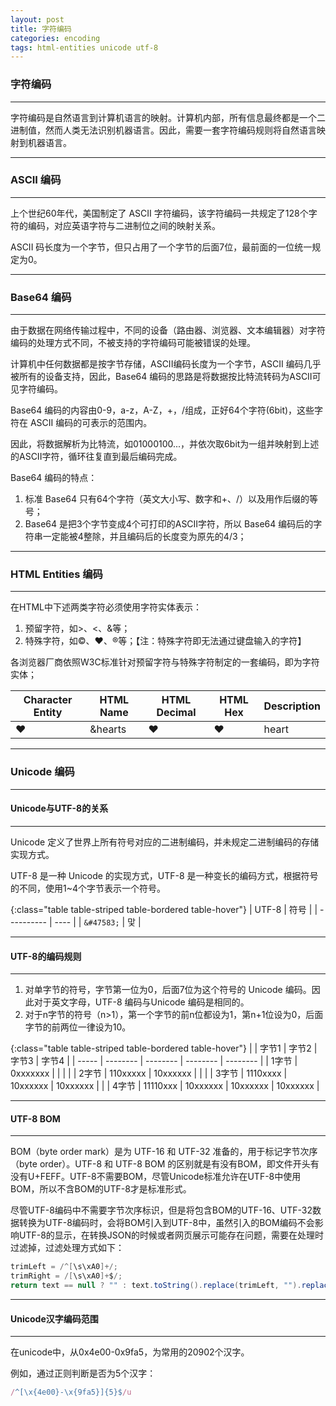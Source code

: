 ```yaml
---
layout: post
title: 字符编码
categories: encoding
tags: html-entities unicode utf-8
---
```


### 字符编码

---

字符编码是自然语言到计算机语言的映射。计算机内部，所有信息最终都是一个二进制值，然而人类无法识别机器语言。因此，需要一套字符编码规则将自然语言映射到机器语言。

---

### ASCII 编码

---

上个世纪60年代，美国制定了 ASCII 字符编码，该字符编码一共规定了128个字符的编码，对应英语字符与二进制位之间的映射关系。

ASCII 码长度为一个字节，但只占用了一个字节的后面7位，最前面的一位统一规定为0。

---

### Base64 编码

---

由于数据在网络传输过程中，不同的设备（路由器、浏览器、文本编辑器）对字符编码的处理方式不同，不被支持的字符编码可能被错误的处理。

计算机中任何数据都是按字节存储，ASCII编码长度为一个字节，ASCII 编码几乎被所有的设备支持，因此，Base64 编码的思路是将数据按比特流转码为ASCII可见字符编码。

Base64 编码的内容由0-9，a-z，A-Z，+，/组成，正好64个字符(6bit)，这些字符在 ASCII 编码的可表示的范围内。

因此，将数据解析为比特流，如01000100...，并依次取6bit为一组并映射到上述的ASCII字符，循环往复直到最后编码完成。

Base64 编码的特点：

1. 标准 Base64 只有64个字符（英文大小写、数字和+、/）以及用作后缀的等号；
2. Base64 是把3个字节变成4个可打印的ASCII字符，所以 Base64 编码后的字符串一定能被4整除，并且编码后的长度变为原先的4/3；

---

### HTML Entities 编码

---

在HTML中下述两类字符必须使用字符实体表示：<br/>

1. 预留字符，如>、<、&等；
2. 特殊字符，如©、♥、®等；【注：特殊字符即无法通过键盘输入的字符】

各浏览器厂商依照W3C标准针对预留字符与特殊字符制定的一套编码，即为字符实体；

<table class="table table-striped table-bordered table-hover">
	<thead>
		<tr>
		  <th>Character Entity</th>
		  <th>HTML Name</th>
		  <th>HTML Decimal</th>
		  <th>HTML Hex</th>
		  <th>Description</th>
		</tr>
	</thead>
	<tbody>
		<tr>
		  <td>&hearts;</td>
		  <td>&hearts</td>
		  <td>&#9829</td>
		  <td>&#x02665</td>
		  <td>heart</td>
		</tr>
	</tbody>
</table>

---

### Unicode 编码

---

#### Unicode与UTF-8的关系

---

Unicode 定义了世界上所有符号对应的二进制编码，并未规定二进制编码的存储实现方式。

UTF-8 是一种 Unicode 的实现方式，UTF-8 是一种变长的编码方式，根据符号的不同，使用1~4个字节表示一个符号。

{:class="table table-striped table-bordered table-hover"}
| UTF-8      | 符号 |
| ---------- | ---- |
| `&#47583;` | 맟   |

---

#### UTF-8的编码规则

---

1. 对单字节的符号，字节第一位为0，后面7位为这个符号的 Unicode 编码。因此对于英文字母，UTF-8 编码与Unicode 编码是相同的。
2. 对于n字节的符号（n>1），第一个字节的前n位都设为1，第n+1位设为0，后面字节的前两位一律设为10。

{:class="table table-striped table-bordered table-hover"}
|       | 字节1    | 字节2    | 字节3    | 字节4    |
| ----- | -------- | -------- | -------- | -------- |
| 1字节 | 0xxxxxxx |          |          |          |
| 2字节 | 110xxxxx | 10xxxxxx |          |          |
| 3字节 | 1110xxxx | 10xxxxxx | 10xxxxxx |          |
| 4字节 | 11110xxx | 10xxxxxx | 10xxxxxx | 10xxxxxx |

---

#### UTF-8 BOM

---

BOM（byte order mark）是为 UTF-16 和 UTF-32 准备的，用于标记字节次序（byte order）。UTF-8 和 UTF-8 BOM 的区别就是有没有BOM，即文件开头有没有U+FEFF。UTF-8不需要BOM，尽管Unicode标准允许在UTF-8中使用BOM，所以不含BOM的UTF-8才是标准形式。

尽管UTF-8编码中不需要字节次序标识，但是将包含BOM的UTF-16、UTF-32数据转换为UTF-8编码时，会将BOM引入到UTF-8中，虽然引入的BOM编码不会影响UTF-8的显示，在转换JSON的时候或者网页展示可能存在问题，需要在处理时过滤掉，过滤处理方式如下：

```java
trimLeft = /^[\s\xA0]+/;
trimRight = /[\s\xA0]+$/;
return text == null ? "" : text.toString().replace(trimLeft, "").replace(trimRight, "");
```

---

#### Unicode汉字编码范围

---

在unicode中，从0x4e00-0x9fa5，为常用的20902个汉字。

例如，通过正则判断是否为5个汉字：

```js
/^[\x{4e00}-\x{9fa5}]{5}$/u
```
